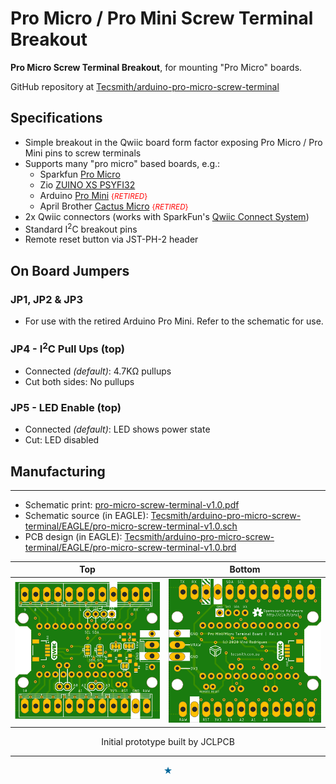 # Pro Micro / Pro Mini Screw Terminal Breakout

**Pro Micro Screw Terminal Breakout**, for mounting "Pro Micro" boards.

GitHub repository at [Tecsmith/arduino-pro-micro-screw-terminal](https://github.com/Tecsmith/arduino-pro-micro-screw-terminal)


## Specifications

- Simple breakout in the Qwiic board form factor exposing Pro Micro / Pro Mini pins to screw terminals
- Supports many "pro micro" based boards, e.g.:
  - Sparkfun [Pro Micro](https://www.sparkfun.com/products/12587)
  - Zio [ZUINO XS PSYFI32](https://www.smart-prototyping.com/Zuino-XS-PsyFi32.html)
  - Arduino [Pro Mini](https://store.arduino.cc/usa/arduino-pro-mini) <small style="color:red">{*RETIRED*}</small>
  - April Brother [Cactus Micro](https://wiki.aprbrother.com/en/Cactus_Micro_Rev2.html) <small style="color:red">{*RETIRED*}</small>
- 2x Qwiic connectors (works with SparkFun's [Qwiic Connect System](https://www.sparkfun.com/qwiic))
- Standard I<sup>2</sup>C breakout pins
- Remote reset button via JST-PH-2 header


## On Board Jumpers


### JP1, JP2 & JP3

- For use with the retired Arduino Pro Mini.  Refer to the schematic for use.

### JP4 - I<sup>2</sup>C Pull Ups (top)

- Connected _(default)_: 4.7KΩ pullups
- Cut both sides: No pullups

### JP5 - LED Enable (top)

- Connected _(default)_: LED shows power state
- Cut: LED disabled


## Manufacturing
-------------

* Schematic print: [pro-micro-screw-terminal-v1.0.pdf](pro-micro-screw-terminal-v1.0.pdf)
* Schematic source (in EAGLE): [Tecsmith/arduino-pro-micro-screw-terminal/EAGLE/pro-micro-screw-terminal-v1.0.sch](https://github.com/Tecsmith/arduino-pro-micro-screw-terminal/blob/main/EAGLE/pro-micro-screw-terminal-v1.0.sch)
* PCB design (in EAGLE): [Tecsmith/arduino-pro-micro-screw-terminal/EAGLE/pro-micro-screw-terminal-v1.0.brd](https://github.com/Tecsmith/arduino-pro-micro-screw-terminal/blob/main/EAGLE/pro-micro-screw-terminal-v1.0.brd)


| Top | Bottom |
|:---:|:------:|
| <img src="img/prom-top.png"> | <img src="img/prom-btm.png"> |
<p align="center">Initial prototype built by JCLPCB</p>


----------
<p align="center" style="color:#069">★</p>
